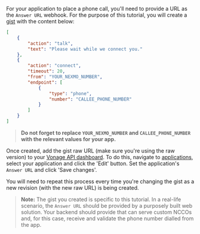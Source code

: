 
For your application to place a phone call, you'll need to provide a URL as the `Answer URL` webhook. For the purpose of this tutorial, you will create a [gist](https://gist.github.com/NexmoDev/f11d10f21fe426ddac4e30b94c6b28dc) with the content below:

```json
[
    {
        "action": "talk",
        "text": "Please wait while we connect you."
    },
    {
        "action": "connect",
        "timeout": 20,
        "from": "YOUR_NEXMO_NUMBER",
        "endpoint": [
            {
                "type": "phone",
                "number": "CALLEE_PHONE_NUMBER"
            }
        ]
    }
]
```

> **Do not forget to replace `YOUR_NEXMO_NUMBER` and `CALLEE_PHONE_NUMBER` with the relevant values for your app.**

Once created, add the gist raw URL (make sure you're using the raw version) to your [Vonage API dashboard](https://dashboard.nexmo.com). To do this, navigate to [applications](https://dashboard.nexmo.com/voice/your-applications), select your application and click the 'Edit' button. Set the application's `Answer URL` and click 'Save changes'.

You will need to repeat this process every time you're changing the gist as a new revision (with the new raw URL) is being created.

> **Note:** The gist you created is specific to this tutorial. In a real-life scenario, the `Answer URL` should be provided by a purposely built web solution. Your backend should provide that can serve custom NCCOs and, for this case, receive and validate the phone number dialled from the app.
